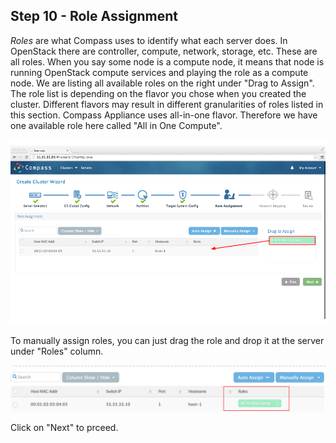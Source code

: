 <h2 id="step-ten">Step 10 - Role Assignment</h2>

*Roles* are what Compass uses to identify what each server does. In OpenStack there are controller, compute, network, storage, etc. These are all roles. When you say some node is a compute node, it means that node is running OpenStack compute services and playing the role as a compute node. We are listing all available roles on the right under "Drag to Assign". The role list is depending on the flavor you chose when you created the cluster. Different flavors may result in different granularities of roles listed in this section. Compass Appliance uses all-in-one flavor. Therefore we have one available role here called "All in One Compute". 

![roles](/img/appliance/10_role.png)

To manually assign roles, you can just drag the role and drop it at the server under "Roles" column.


![Assigned](/img/appliance/10_allinone-assigned.png)

Click on "Next" to prceed.
